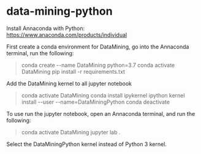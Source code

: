 # data-mining-python

Install Annaconda with Python: https://www.anaconda.com/products/individual

First create a conda environment for DataMining, go into the Annaconda terminal, run the following:

> conda create --name DataMining python=3.7
> conda activate DataMining
> pip install -r requirements.txt

Add the DataMining kernel to all jupyter notebook

> conda activate DataMining
>conda install ipykernel
>ipython kernel install --user --name=DataMiningPython
>conda deactivate

To use run the jupyter notebook, open an Annaconda terminal, and run the following:

> conda activate DataMining
> jupyter lab .

Select the DataMiningPython kernel instead of Python 3 kernel.